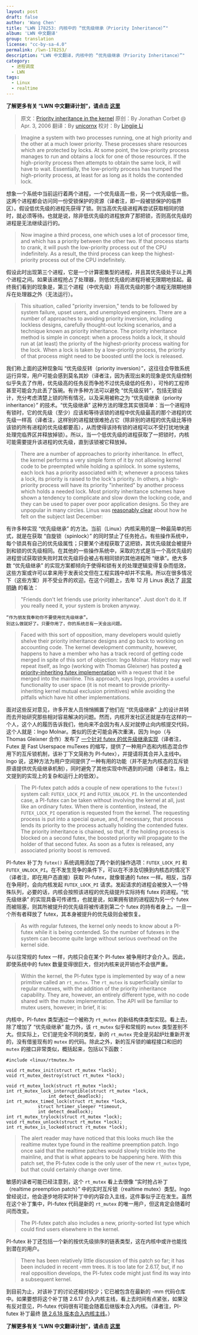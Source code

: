 ```yaml
---
layout: post
draft: false
author: 'Wang Chen'
title: "LWN 178253: 内核中的 “优先级继承（Priority Inheritance）”"
album: 'LWN 中文翻译'
group: translation
license: "cc-by-sa-4.0"
permalink: /lwn-178253/
description: "LWN 中文翻译，内核中的 “优先级继承（Priority Inheritance）”"
category:
  - 进程调度
  - LWN
tags:
  - Linux
  - realtime
---
```


**了解更多有关 “LWN 中文翻译计划”，请点击 [这里](/lwn/)**

> 原文：[Priority inheritance in the kernel](https://lwn.net/Articles/178253/)
> 原创：By Jonathan Corbet @ Apr. 3, 2006
> 翻译：By [unicornx](https://github.com/unicornx)
> 校对：By [Lingjie Li](https://github.com/lljgithub)

> Imagine a system with two processes running, one at high priority and the other at a much lower priority. These processes share resources which are protected by locks. At some point, the low-priority process manages to run and obtains a lock for one of those resources. If the high-priority process then attempts to obtain the same lock, it will have to wait. Essentially, the low-priority process has trumped the high-priority process, at least for as long as it holds the contended lock.

想象一个系统中当前运行着两个进程，一个优先级高一些，另一个优先级低一些。这两个进程都会访问同一份受锁保护的资源（译者注，即一段被锁保护的临界区）。假设低优先级的进程先获得了锁。则当高优先级进程再尝试获取相同的锁时，就必须等待。也就是说，除非低优先级的进程放弃了那把锁，否则高优先级的进程是无法继续运行的。

> Now imagine a third process, one which uses a lot of processor time, and which has a priority between the other two. If that process starts to crank, it will push the low-priority process out of the CPU indefinitely. As a result, the third process can keep the highest-priority process out of the CPU indefinitely.

假设此时出现第三个进程，它是一个计算密集型的进程，并且其优先级处于以上两个进程之间。如果该进程抢占了处理器，则低优先级的进程将被无限期地挂起。最终我们看到的现象是，第三个进程（中优先级）将高优先级的那个进程无限期地排斥在处理器之外（无法运行）。

> This situation, called "priority inversion," tends to be followed by system failure, upset users, and unemployed engineers. There are a number of approaches to avoiding priority inversion, including lockless designs, carefully thought-out locking scenarios, and a technique known as priority inheritance. The priority inheritance method is simple in concept: when a process holds a lock, it should run at (at least) the priority of the highest-priority process waiting for the lock. When a lock is taken by a low-priority process, the priority of that process might need to be boosted until the lock is released.

我们称上面的这种现象叫 “优先级反转（priority inversion）”，这往往会导致系统运行异常，用户可能会感到莫名其妙（译者注，因为表现出来的现象是优先级控制似乎失去了作用，优先级高的任务反而争抢不过优先级低的任务），可怜的工程师甚至可能会为此丢了饭碗。有许多种方法可以避免 “优先级反转”，包括无锁设计，充分考虑清楚上锁的所有情况，以及采用被称之为 “优先级继承（priority inheritance）” 的技术。“优先级继承” 这种方法的理念其实很简单：当一个进程持有锁时，它的优先级（至少）应该和等待该锁的进程中优先级最高的那个进程的优先级一样高（译者注，这样别的进程就很难抢占它（除非别的进程的优先级比等待该锁的所有进程的优先级都要高），从而使得该持有锁的进程可以不受打扰地快速处理完临界区并释放掉锁）。所以，当一个低优先级的进程获取了一把锁时，内核可能需要提升该进程的优先级，直到该锁被它释放掉。

> There are a number of approaches to priority inheritance. In effect, the kernel performs a very simple form of it by not allowing kernel code to be preempted while holding a spinlock. In some systems, each lock has a priority associated with it; whenever a process takes a lock, its priority is raised to the lock's priority. In others, a high-priority process will have its priority "inherited" by another process which holds a needed lock. Most priority inheritance schemes have shown a tendency to complicate and slow down the locking code, and they can be used to paper over poor application designs. So they are unpopular in many circles. Linus was [reasonably clear](https://lwn.net/Articles/178258/) about how he felt on the subject last December:

有许多种实现 “优先级继承” 的方法。当前（Linux）内核采用的是一种最简单的形式，就是在获取 “自旋锁（spinlock）” 的同时禁止了任务抢占。有些操作系统中，每个锁具有自己的优先级属性；只要某个进程获取了这把锁，其优先级就会被提升到和锁的优先级相同。在其他的一些操作系统中，采取的方式是当一个高优先级的进程尝试获取锁失败时其优先级将会被占有相同锁的其他进程所 “继承”。绝大多数 “优先级继承” 的实现方案都倾向于使得和锁有关的处理逻辑变得复杂而低效，这些方案或许可以拿来用于发表论文但在工程实践中却并不实用。所以在很多情况下（这些方案）并不受业界的欢迎。在这个问题上，去年 12 月 Linus 表达了 [非常明确][1] 的看法：

> 	"Friends don't let friends use priority inheritance".
> 	Just don't do it. If you really need it, your system is broken anyway.

	“作为朋友我奉劝你不要使用优先级继承”。
	别这么做就好了。只要你用了，你的系统总有一天会出问题。

> Faced with this sort of opposition, many developers would quietly shelve their priority inheritance designs and go back to working on accounting code. The kernel development community, however, happens to have a member who has a track record of getting code merged in spite of this sort of objection: Ingo Molnar. History may well repeat itself, as Ingo (working with Thomas Gleixner) has posted [a priority-inheriting futex implementation](https://lwn.net/Articles/177111/) with a request that it be merged into the mainline. This approach, says Ingo, provides a useful functionality to user space (it is not meant to provide priority-inheriting kernel mutual exclusion primitives) while avoiding the pitfalls which have hit other implementations.

面对这些反对意见，许多开发人员悄悄搁置了他们在 “优先级继承” 上的设计并转而去开始研究那些相对容易解决的问题。然而，内核开发社区还就是存在这样的一个人，这个人的履历告诉我们，他向来不会因为有人反对就停止向内核提交代码，这个人就是：Ingo Molnar。类似的历史可能会再次重演，因为 Ingo（与 Thomas Gleixner 合作）发布了 [一个针对 futex 的优先级继承实现][2]（译者注，Futex 是 Fast Userspace muTexes 的缩写，提供了一种用户态和内核态混合作用下的互斥锁机制，该补丁下文简称为 PI-futex），并提请将其合并入主线中。Ingo 说，这种方法为用户空间提供了一种有用的功能（并不是为内核态的互斥锁原语提供优先级继承机制），同时避免了其他实现中所遇到的问题（译者注，指上文提到的实现上的复杂和运行上的低效）。

> The PI-futex patch adds a couple of new operations to the `futex()` system call: `FUTEX_LOCK_PI` and `FUTEX_UNLOCK_PI`. In the uncontended case, a PI-futex can be taken without involving the kernel at all, just like an ordinary futex. When there is contention, instead, the `FUTEX_LOCK_PI` operation is requested from the kernel. The requesting process is put into a special queue, and, if necessary, that process lends its priority to the process actually holding the contended futex. The priority inheritance is chained, so that, if the holding process is blocked on a second futex, the boosted priority will propagate to the holder of that second futex. As soon as a futex is released, any associated priority boost is removed.

PI-futex 补丁为 `futex()` 系统调用添加了两个新的操作选项：`FUTEX_LOCK_PI` 和 `FUTEX_UNLOCK_PI`。在不发生竞争的条件下，可以在不涉及切换到内核态的情况下（译者注，即在用户态直接）获取 PI-futex，就像普通的 futex 一样。相反，当存在争用时，会向内核发起 `FUTEX_LOCK_PI` 请求。发起请求的进程会被放入一个特殊队列，必要的话，内核会按照该进程的优先级提升实际持有 futex 的进程。“优先级继承” 的实现具备可传递性，也就是说，如果拥有锁的进程因为另一个 futex 而被阻塞，则其所被提升的优先级将被传递到第二个 futex 的持有者身上。一旦一个所有者释放了 futex，其本身被提升的优先级则会被恢复。

> As with regular futexes, the kernel only needs to know about a PI-futex while it is being contended. So the number of futexes in the system can become quite large without serious overhead on the kernel side.

与以往常规的 futex 一样，内核只会在某个 PI-futex 被争用时才会介入。因此，即使系统中的 futex 数量变得很巨大，但对内核来说开销也不会很严重。

> Within the kernel, the PI-futex type is implemented by way of a new primitive called an `rt_mutex`. The `rt_mutex` is superficially similar to regular mutexes, with the addition of the priority inheritance capability. They are, however, an entirely different type, with no code shared with the mutex implementation. The API will be familiar to mutex users, however; in brief, it is:

内核中，PI-futex 类型通过一个被称为 `rt_mutex` 的新结构体类型实现。看上去，除了增加了 “优先级继承” 能力外，该 `rt_mutex` 似乎和常规的 `mutex` 类型差别不大。但实际上，它们是完全不同的类型，新的 `rt_mutex` 完全是另起炉灶重新开发的，没有借鉴现有的 `mutex` 的代码。除此之外，新的互斥锁的编程接口和旧的 `mutex` 的接口非常类似，概括起来，包括以下函数：

```
#include <linux/rtmutex.h>

void rt_mutex_init(struct rt_mutex *lock);
void rt_mutex_destroy(struct rt_mutex *lock);

void rt_mutex_lock(struct rt_mutex *lock);
int rt_mutex_lock_interruptible(struct rt_mutex *lock, 
				int detect_deadlock);
int rt_mutex_timed_lock(struct rt_mutex *lock,
			struct hrtimer_sleeper *timeout,
			int detect_deadlock);
int rt_mutex_trylock(struct rt_mutex *lock);
void rt_mutex_unlock(struct rt_mutex *lock);
int rt_mutex_is_locked(struct rt_mutex *lock);
```

> The alert reader may have noticed that this looks much like the realtime mutex type found in the realtime preemption patch. Ingo once said that the realtime patches would slowly trickle into the mainline, and that is what appears to be happening here. With this patch set, the PI-futex code is the only user of the new `rt_mutex` type, but that could certainly change over time.

敏感的读者可能已经注意到，这个 `rt_mutex` 看上去很像 “实时抢占补丁（realtime preemption patch）” 中的实时互斥锁（realtime mutex）类型。Ingo 曾经说过，他会逐步地将实时补丁中的内容合入主线，这件事似乎正在发生。虽然在这个补丁集中，PI-futex 代码是新的 `rt_mutex` 的唯一用户，但这肯定会随着时间而改变。

> The PI-futex patch also includes a new, priority-sorted list type which could find users elsewhere in the kernel.

PI-futex 补丁还包括一个新的按优先级排序的链表类型，这在内核中或许也能找到潜在的用户。

> There has been relatively little discussion of this patch so far; it has been included in recent -mm trees. It is too late for 2.6.17, but, if no real opposition develops, the PI-futex code might just find its way into a subsequent kernel.

到目前为止，对该补丁的讨论还相对较少；它已被包含在最新的 -mm 代码仓库中。如果要想将这个补丁随 2.6.17 合入内核主线，看上去时间有点紧张，如果没有反对意见，PI-futex 代码很有可能会随着后继版本合入内核。（译者注，PI-futex 补丁最终 [随 2.6.18 版本合入内核主线][3]。）

**了解更多有关 “LWN 中文翻译计划”，请点击 [这里](/lwn/)**

[1]: https://lwn.net/Articles/178258/
[2]: https://lwn.net/Articles/177111/
[3]: https://kernelnewbies.org/Linux_2_6_18#Lightweight_user_space_priority_inheritance_.28PI.29